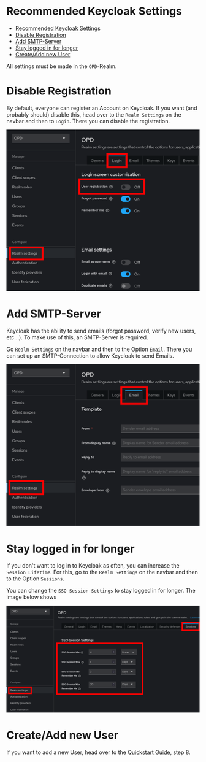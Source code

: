 # Recommended Keycloak Settings

<!-- TOC -->
* [Recommended Keycloak Settings](#recommended-keycloak-settings)
* [Disable Registration](#disable-registration)
* [Add SMTP-Server](#add-smtp-server)
* [Stay logged in for longer](#stay-logged-in-for-longer)
* [Create/Add new User](#createadd-new-user)
<!-- TOC -->

All settings must be made in the `OPD`-Realm.

# Disable Registration

By default, everyone can register an Account on Keycloak. If you want (and probably should) disable this, head over to
the `Realm Settings` on the navbar and then to `Login`. There you can disable the registration.

![Disable registration](images/Keycloak/Keycloak_disable_registration.png)

# Add SMTP-Server

Keycloak has the ability to send emails (forgot password, verify new users, etc...). To make use of this, an SMTP-Server
is required.

Go `Realm Settings` on the navbar and then to the Option `Email`. There you can set up an SMTP-Connection to allow
Keycloak to send Emails.

![Add SMTP Server](images/Keycloak/Keycloak_add_smtp_server.png)

# Stay logged in for longer

If you don't want to log in to Keycloak as often, you can increase the `Session Lifetime`. For this, go to
the `Realm Settings` on the navbar and then to the Option `Sessions`.

You can change the `SSO Session Settings` to stay logged in for longer. The image below shows

![Update SSO Settings](images/Keycloak/Keycloak_update_sso_session.png)

# Create/Add new User

If you want to add a new User, head over to the [Quickstart Guide](Quickstart.md), step 8.